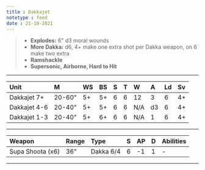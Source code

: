 ```yaml
---
title : Dakkajet
notetype : feed
date : 21-10-2021
---
```


> * **Explodes:** 6" d3 moral wounds
> * **More Dakka:** d6, 4+ make one extra shot per Dakka weapon, on 6 make two extra
> * **Ramshackle**
> * **Supersonic, Airborne, Hard to Hit**

---

| Unit    | M   | WS  | BS  | S   | T   | W   | A   | Ld  | Sv  |
|:------- |:--- |:--- |:--- |:--- |:--- |:--- |:--- |:--- |:--- |
|Dakkajet 7+|20-60"|5+|5+|6|6|12|3|6|4+|
|Dakkajet 4-6|20-40"|5+|5+|6|6|N/A|d3|6|4+|
|Dakkajet 1-3|20-40"|5+|6+|6|6|N/A|1|6|4+|

---

| Weapon           | Range | Type      | S   | AP  | D   | Abilities |
|:---------------- |:----- |:--------- |:--- |:--- |:--- |:--------- |
| Supa Shoota (x6) | 36"   | Dakka 6/4 | 6   | -1  | 1   | -         |

---